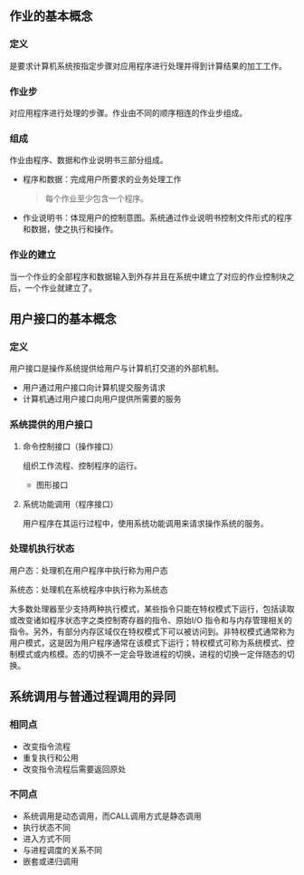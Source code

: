 ## 作业的基本概念

### 定义

是要求计算机系统按指定步骤对应用程序进行处理并得到计算结果的加工工作。

### 作业步

对应用程序进行处理的步骤。作业由不同的顺序相连的作业步组成。

### 组成

作业由程序、数据和作业说明书三部分组成。

* 程序和数据：完成用户所要求的业务处理工作

  > 每个作业至少包含一个程序。

* 作业说明书：体现用户的控制意图。系统通过作业说明书控制文件形式的程序和数据，使之执行和操作。

### 作业的建立

当一个作业的全部程序和数据输入到外存并且在系统中建立了对应的作业控制块之后，一个作业就建立了。

## 用户接口的基本概念

### 定义

用户接口是操作系统提供给用户与计算机打交道的外部机制。

* 用户通过用户接口向计算机提交服务请求
* 计算机通过用户接口向用户提供所需要的服务

### 系统提供的用户接口

1. 命令控制接口（操作接口）

   组织工作流程、控制程序的运行。

   * 图形接口

2. 系统功能调用（程序接口）

   用户程序在其运行过程中，使用系统功能调用来请求操作系统的服务。

### 处理机执行状态

用户态：处理机在用户程序中执行称为用户态

系统态：处理机在系统程序中执行称为系统态

大多数处理器至少支持两种执行模式，某些指令只能在特权模式下运行，包括读取或改变诸如程序状态字之类控制寄存器的指令、原始I/O 指令和与内存管理相关的指令。另外，有部分内存区域仅在特权模式下可以被访问到。非特权模式通常称为用户模式，这是因为用户程序通常在该模式下运行；特权模式可称为系统模式、控制模式或内核模。态的切换不一定会导致进程的切换，进程的切换一定伴随态的切换。

## 系统调用与普通过程调用的异同

### 相同点

* 改变指令流程
* 重复执行和公用
* 改变指令流程后需要返回原处

### 不同点

* 系统调用是动态调用，而CALL调用方式是静态调用
* 执行状态不同
* 进入方式不同
* 与进程调度的关系不同
* 嵌套或递归调用



